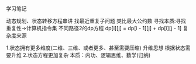 学习笔记

动态规划、状态转移方程串讲 找最近重复子问题 类比最大公约数 寻找本质:寻找重复性->计算机指令集 不同路径2的dp方程 dp[i][j] = dp[i - 1][j] + dp[i][j - 1] 复杂度来源

1.状态拥有更多维度(二维、三维、或者更多、甚至需要压缩) 升维思想 根据状态需要升维 2.状态方程更加复杂 本质：内功、逻辑思维、数学(归纳)